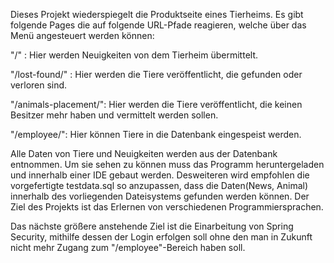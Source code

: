 Dieses Projekt wiederspiegelt die Produktseite eines Tierheims. 
Es gibt folgende Pages die auf folgende URL-Pfade reagieren, welche über das Menü angesteuert werden können:

"/" :                   Hier werden Neuigkeiten von dem Tierheim übermittelt.

"/lost-found/" :        Hier werden die Tiere veröffentlicht, die gefunden oder verloren sind.

"/animals-placement/":  Hier werden die Tiere veröffentlicht, die keinen Besitzer mehr haben und vermittelt werden sollen.

"/employee/":           Hier können Tiere in die Datenbank eingespeist werden.

Alle Daten von Tiere und Neuigkeiten werden aus der Datenbank entnommen. 
Um sie sehen zu können muss das Programm heruntergeladen und innerhalb einer IDE gebaut werden.
Desweiteren wird empfohlen die vorgefertigte testdata.sql so anzupassen, dass die Daten(News, Animal) innerhalb des vorliegenden Dateisystems gefunden werden können.
Der Ziel des Projekts ist das Erlernen von verschiedenen Programmiersprachen.

Das nächste größere anstehende Ziel ist die Einarbeitung von Spring Security, mithilfe dessen der Login erfolgen soll ohne den man in Zukunft nicht mehr Zugang zum 
"/employee"-Bereich haben soll.
